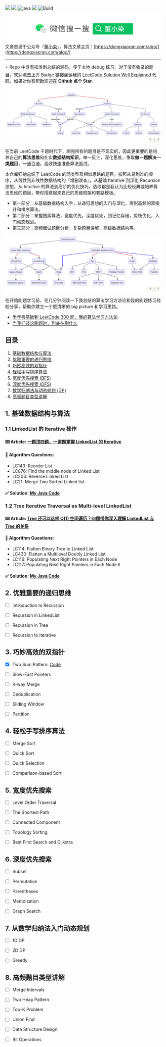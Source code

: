 [![](https://img.shields.io/badge/LeetCode-Solution-yellow?logo=leetcode)](https://github.com/zdong1995/LeetCode-Solution-Well-Explained) [![](https://img.shields.io/badge/Algo-Pattern-blue?&logo=github)](https://github.com/zdong1995/Pattern-Summary-for-Algorithm-Problems) ![java](https://img.shields.io/badge/Language-Java-orange?logo=java)   ![](https://img.shields.io/badge/English-ClickHere-de5f63?logo=markdown) ![Build](https://github.com/zdong1995/Pattern-Summary-for-Algorithm-Problems/workflows/Build/badge.svg)

![](./docs/img/qrcode.png)
文章首发于公众号『[董小染](./docs/img/wechat.png)』，算法文章主页：[https://dongxiaoran.com/algo/](https://dongxiaoran.com/algo/)

---

⭐️ Repo 中含有按类别总结的源码，便于本地 debug 练习。对于没有收录的题目，欢迎点击上方 Badge 链接阅读我的 [LeetCode Solution Well Explained](https://github.com/zdong1995/LeetCode-Solution-Well-Explained) 代码，如果对你有帮助欢迎在 **Github 点个 Star**。

![](./docs/img/algo-summary.png)

在当前 LeetCode 千题时代下，刷完所有的题目是不现实的，因此更重要的是培养自己的**算法思维**和扎实**数据结构知识**，举一反三，深化思维，争取**做一题解决一类题目**，一通百通，高效快速准备算法面试。

本仓库归纳总结了 LeetCode 的同类型及相似思路的题目，按照从易到难的顺序，从线性到非线性数据结构的『增删改查』，从基础 Iterative 到深化 Recursion 思想，从 Intuitive 的算法到高阶的优化技巧，选取都是我认为比较经典或培养算法思维的题目，带你搭建起来自己的思维框架和套路模板。

- 第一部分：从基础数据结构入手，从递归思想的入门与深化，再到高频的双指针和排序算法。
- 第二部分：掌握搜索算法，宽度优先，深度优先，到记忆存储，剪枝优化，入门动态规划。
- 第三部分：高频面试题目分析，复杂题目讲解，高级数据结构等。

![](./docs/img/ds-summary.png)

在开始刷题学习前，花几分钟阅读一下我总结的算法学习方法论和我的刷题练习经验分享，帮助你建立一个更清晰的 big picture 和学习思路。

- [半年零基础到 LeetCode 300 题，我的算法学习方法论](https://dongxiaoran.com/algo/basic/intro/)
- [当我们谈论刷题时，到底在刷什么](https://dongxiaoran.com/algo/basic/how/)


## 目录

1. [基础数据结构与算法](https://github.com/zdong1995/Pattern-Summary-for-Algorithm-Problems#1-基础数据结构与算法)
2. [优雅重要的递归思维](https://github.com/zdong1995/Pattern-Summary-for-Algorithm-Problems#2-优雅重要的递归思维)
3. [巧妙高效的双指针](https://github.com/zdong1995/Pattern-Summary-for-Algorithm-Problems#3-巧妙高效的双指针)
4. [轻松手写排序算法](https://github.com/zdong1995/Pattern-Summary-for-Algorithm-Problems#4-轻松手写排序算法)
5. [宽度优先搜索 \(BFS\)](https://github.com/zdong1995/Pattern-Summary-for-Algorithm-Problems#5-宽度优先搜索)
6. [深度优先搜索 \(DFS\)](https://github.com/zdong1995/Pattern-Summary-for-Algorithm-Problems#6-深度优先搜索)
7. [数学归纳法与动态规划 \(DP\)](https://github.com/zdong1995/Pattern-Summary-for-Algorithm-Problems#7-从数学归纳法入门动态规划)
8. [高频题目类型讲解](https://github.com/zdong1995/Pattern-Summary-for-Algorithm-Problems#8-高频题目类型讲解)

## 1. 基础数据结构与算法 

### 1.1 LinkedList 的 Iterative 操作
#### ⌨️ Article: [一题顶四题，一道题掌握 LinkedList 的 Iterative](https://dongxiaoran.com/algo/basic/iterativelist/)

#### 👻 Algorithm Questions:

- LC143: Reorder List
- LC876: Find the middle node of Linked List
- LC206: Reverse Linked List
- LC21: Merge Two Sorted Linked list
  
#### ✅ Solution: [My Java Code](src/main/java/algorithm/basic/iterative)
  
### 1.2 Tree Iterative Traversal as Multi-level LinkedList

#### ⌨️ Article: [Tree 还可以这样 O(1) 空间遍历？四题带你深入理解 LinkedList 与 Tree 的关系](https://dongxiaoran.com/algo/basic/treetolist/)

#### 👻 Algorithm Questions:
- LC114: Flatten Binary Tree to Linked List
- LC430: Flatten a Multilevel Doubly Linked List
- LC116: Populating Next Right Pointers in Each Node
- LC117: Populating Next Right Pointers in Each Node II
#### ✅ Solution: [My Java Code](src/main/java/algorithm/basic/iterativetree)


## 2. 优雅重要的递归思维

- [ ] Introduction to Recursion

- [ ] Recursion in LinkedList

- [ ] Recursion in Tree

- [ ] Recursion to Iterative

## 3. 巧妙高效的双指针

- [x] Two Sum Pattern: [Code](src/main/java/algorithm/pointers/twosum)
- [ ] Slow-Fast Pointers

- [ ] K-way Merge

- [ ] Deduplication

- [ ] Sliding Window

- [ ] Partition

## 4. 轻松手写排序算法

- [ ] Merge Sort

- [ ] Quick Sort

- [ ] Quick Selection

- [ ] Comparison-based Sort

## 5. 宽度优先搜索

- [ ] Level Order Traversal

- [ ] The Shortest Path

- [ ] Connected Component

- [ ] Topology Sorting

- [ ] Best First Search and Dijkstra

## 6. 深度优先搜索

- [ ] Subset

- [ ] Permutation

- [ ] Parentheses

- [ ] Memoization

- [ ] Graph Search

## 7. 从数学归纳法入门动态规划

- [ ] 1D DP

- [ ] 2D DP

- [ ] Greedy

## 8. 高频题目类型讲解

- [ ] Merge Intervals

- [ ] Two Heap Pattern

- [ ] Top-K Problem

- [ ] Union Find

- [ ] Data Structure Design

- [ ] Bit Operations

